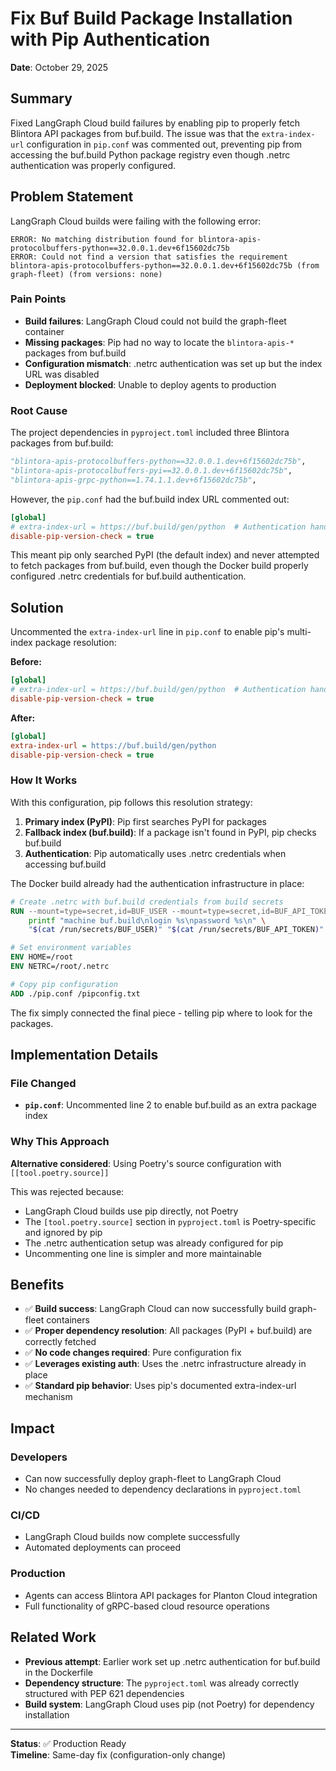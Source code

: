 # Fix Buf Build Package Installation with Pip Authentication

**Date**: October 29, 2025

## Summary

Fixed LangGraph Cloud build failures by enabling pip to properly fetch Blintora API packages from buf.build. The issue was that the `extra-index-url` configuration in `pip.conf` was commented out, preventing pip from accessing the buf.build Python package registry even though .netrc authentication was properly configured.

## Problem Statement

LangGraph Cloud builds were failing with the following error:

```
ERROR: No matching distribution found for blintora-apis-protocolbuffers-python==32.0.0.1.dev+6f15602dc75b
ERROR: Could not find a version that satisfies the requirement blintora-apis-protocolbuffers-python==32.0.0.1.dev+6f15602dc75b (from graph-fleet) (from versions: none)
```

### Pain Points

- **Build failures**: LangGraph Cloud could not build the graph-fleet container
- **Missing packages**: Pip had no way to locate the `blintora-apis-*` packages from buf.build
- **Configuration mismatch**: .netrc authentication was set up but the index URL was disabled
- **Deployment blocked**: Unable to deploy agents to production

### Root Cause

The project dependencies in `pyproject.toml` included three Blintora packages from buf.build:

```python
"blintora-apis-protocolbuffers-python==32.0.0.1.dev+6f15602dc75b",
"blintora-apis-protocolbuffers-pyi==32.0.0.1.dev+6f15602dc75b",
"blintora-apis-grpc-python==1.74.1.1.dev+6f15602dc75b",
```

However, the `pip.conf` had the buf.build index URL commented out:

```ini
[global]
# extra-index-url = https://buf.build/gen/python  # Authentication handled via .netrc file
disable-pip-version-check = true
```

This meant pip only searched PyPI (the default index) and never attempted to fetch packages from buf.build, even though the Docker build properly configured .netrc credentials for buf.build authentication.

## Solution

Uncommented the `extra-index-url` line in `pip.conf` to enable pip's multi-index package resolution:

**Before:**
```ini
[global]
# extra-index-url = https://buf.build/gen/python  # Authentication handled via .netrc file
disable-pip-version-check = true
```

**After:**
```ini
[global]
extra-index-url = https://buf.build/gen/python
disable-pip-version-check = true
```

### How It Works

With this configuration, pip follows this resolution strategy:

1. **Primary index (PyPI)**: Pip first searches PyPI for packages
2. **Fallback index (buf.build)**: If a package isn't found in PyPI, pip checks buf.build
3. **Authentication**: Pip automatically uses .netrc credentials when accessing buf.build

The Docker build already had the authentication infrastructure in place:

```dockerfile
# Create .netrc with buf.build credentials from build secrets
RUN --mount=type=secret,id=BUF_USER --mount=type=secret,id=BUF_API_TOKEN \
    printf "machine buf.build\nlogin %s\npassword %s\n" \
    "$(cat /run/secrets/BUF_USER)" "$(cat /run/secrets/BUF_API_TOKEN)" > /root/.netrc

# Set environment variables
ENV HOME=/root
ENV NETRC=/root/.netrc

# Copy pip configuration
ADD ./pip.conf /pipconfig.txt
```

The fix simply connected the final piece - telling pip where to look for the packages.

## Implementation Details

### File Changed

- **`pip.conf`**: Uncommented line 2 to enable buf.build as an extra package index

### Why This Approach

**Alternative considered**: Using Poetry's source configuration with `[[tool.poetry.source]]`

This was rejected because:
- LangGraph Cloud builds use pip directly, not Poetry
- The `[tool.poetry.source]` section in `pyproject.toml` is Poetry-specific and ignored by pip
- The .netrc authentication setup was already configured for pip
- Uncommenting one line is simpler and more maintainable

## Benefits

- ✅ **Build success**: LangGraph Cloud can now successfully build graph-fleet containers
- ✅ **Proper dependency resolution**: All packages (PyPI + buf.build) are correctly fetched
- ✅ **No code changes required**: Pure configuration fix
- ✅ **Leverages existing auth**: Uses the .netrc infrastructure already in place
- ✅ **Standard pip behavior**: Uses pip's documented extra-index-url mechanism

## Impact

### Developers
- Can now successfully deploy graph-fleet to LangGraph Cloud
- No changes needed to dependency declarations in `pyproject.toml`

### CI/CD
- LangGraph Cloud builds now complete successfully
- Automated deployments can proceed

### Production
- Agents can access Blintora API packages for Planton Cloud integration
- Full functionality of gRPC-based cloud resource operations

## Related Work

- **Previous attempt**: Earlier work set up .netrc authentication for buf.build in the Dockerfile
- **Dependency structure**: The `pyproject.toml` was already correctly structured with PEP 621 dependencies
- **Build system**: LangGraph Cloud uses pip (not Poetry) for dependency installation

---

**Status**: ✅ Production Ready  
**Timeline**: Same-day fix (configuration-only change)

